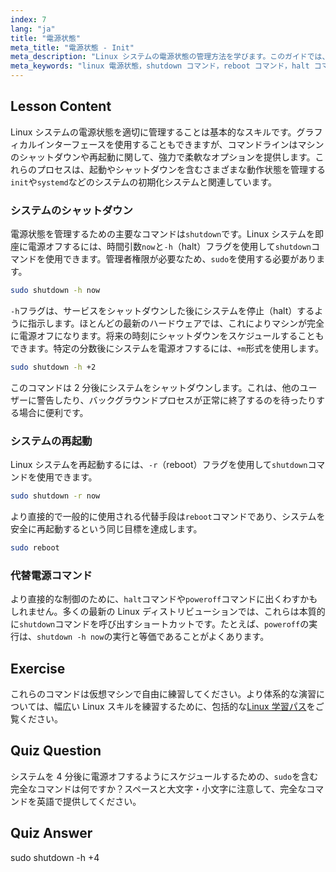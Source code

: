 ```yaml
---
index: 7
lang: "ja"
title: "電源状態"
meta_title: "電源状態 - Init"
meta_description: "Linux システムの電源状態の管理方法を学びます。このガイドでは、Linux システムを安全にシャットダウンまたは再起動するための必須の shutdown、reboot、halt コマンドを網羅しています。システム管理のためのこれらの基本的な Linux コマンドを習得しましょう。"
meta_keywords: "linux 電源状態，shutdown コマンド，reboot コマンド，halt コマンド，poweroff linux, 再起動 linux, linux システム管理，初心者向け linux, linux コマンド，systemd, init"
---
```


## Lesson Content

Linux システムの電源状態を適切に管理することは基本的なスキルです。グラフィカルインターフェースを使用することもできますが、コマンドラインはマシンのシャットダウンや再起動に関して、強力で柔軟なオプションを提供します。これらのプロセスは、起動やシャットダウンを含むさまざまな動作状態を管理する`init`や`systemd`などのシステムの初期化システムと関連しています。

### システムのシャットダウン

電源状態を管理するための主要なコマンドは`shutdown`です。Linux システムを即座に電源オフするには、時間引数`now`と`-h`（halt）フラグを使用して`shutdown`コマンドを使用できます。管理者権限が必要なため、`sudo`を使用する必要があります。

```bash
sudo shutdown -h now
```

`-h`フラグは、サービスをシャットダウンした後にシステムを停止（halt）するように指示します。ほとんどの最新のハードウェアでは、これによりマシンが完全に電源オフになります。将来の時刻にシャットダウンをスケジュールすることもできます。特定の分数後にシステムを電源オフするには、`+m`形式を使用します。

```bash
sudo shutdown -h +2
```

このコマンドは 2 分後にシステムをシャットダウンします。これは、他のユーザーに警告したり、バックグラウンドプロセスが正常に終了するのを待ったりする場合に便利です。

### システムの再起動

Linux システムを再起動するには、`-r`（reboot）フラグを使用して`shutdown`コマンドを使用できます。

```bash
sudo shutdown -r now
```

より直接的で一般的に使用される代替手段は`reboot`コマンドであり、システムを安全に再起動するという同じ目標を達成します。

```bash
sudo reboot
```

### 代替電源コマンド

より直接的な制御のために、`halt`コマンドや`poweroff`コマンドに出くわすかもしれません。多くの最新の Linux ディストリビューションでは、これらは本質的に`shutdown`コマンドを呼び出すショートカットです。たとえば、`poweroff`の実行は、`shutdown -h now`の実行と等価であることがよくあります。

## Exercise

これらのコマンドは仮想マシンで自由に練習してください。より体系的な演習については、幅広い Linux スキルを練習するために、包括的な[Linux 学習パス](https://labex.io/ja/learn/linux)をご覧ください。

## Quiz Question

システムを 4 分後に電源オフするようにスケジュールするための、`sudo`を含む完全なコマンドは何ですか？スペースと大文字・小文字に注意して、完全なコマンドを英語で提供してください。

## Quiz Answer

sudo shutdown -h +4
